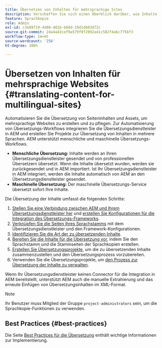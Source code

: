 ```yaml
---
title: Übersetzen von Inhalten für mehrsprachige Sites
description: Verschaffen Sie sich einen Überblick darüber, wie Inhalte für mehrsprachige Sites übersetzt werden.
feature: Sprachkopie
role: Admin
exl-id: c3e89719-4d08-401b-b9dd-19d1db03d72c
source-git-commit: 24a4a43cef9a579f9f2992a41c582f4a6c775bf3
workflow-type: tm+mt
source-wordcount: '256'
ht-degree: 100%

---
```


# Übersetzen von Inhalten für mehrsprachige Websites {#translating-content-for-multilingual-sites}

Automatisieren Sie die Übersetzung von Seiteninhalten und Assets, um mehrsprachige Websites zu erstellen und zu pflegen. Zur Automatisierung von Übersetzungs-Workflows integrieren Sie die Übersetzungsdienstleister in AEM und erstellen Sie Projekte zur Übersetzung von Inhalten in mehrere Sprachen. AEM unterstützt menschliche und maschinelle Übersetzungs-Workflows.

* **Menschliche Übersetzung:** Inhalte werden an Ihren Übersetzungsdienstleister gesendet und von professionellen Übersetzern übersetzt. Wenn die Inhalte übersetzt wurden, werden sie zurückgesendet und in AEM importiert. Ist Ihr Übersetzungsdienstleister in AEM integriert, werden die Inhalte automatisch von AEM an den Übersetzungsdienstleister gesendet.
* **Maschinelle Übersetzung:** Der maschinelle Übersetzungs-Service übersetzt sofort Ihre Inhalte.

Die Übersetzung der Inhalte umfasst die folgenden Schritte:

1. [Stellen Sie eine Verbindung zwischen AEM und Ihrem Übersetzungsdienstleister her](integration-framework.md#connecting-to-a-translation-service-provider) und [erstellen Sie Konfigurationen für die Integration des Übersetzungs-Frameworks](integration-framework.md).
1. [Verknüpfen Sie die Seiten Ihres Sprachstamms](integration-framework.md#configuring-pages-for-translation) mit dem Übersetzungsdienstleister und den Framework-Konfigurationen.
1. [Identifizieren Sie die Art der zu übersetzenden Inhalte](rules.md).
1. [Bereiten Sie die Inhalte für die Übersetzung vor](preparation.md), indem Sie den Sprachstamm und die Stammseiten der Sprachkopien erstellen.
1. [Erstellen Sie Übersetzungsprojekte](managing-projects.md), um die zu übersetzenden Inhalte zusammenzustellen und den Übersetzungsprozess vorzubereiten.
1. Verwenden Sie die Übersetzungsprojekte, um [den Prozess zur Übersetzung der Inhalte zu verwalten](managing-projects.md).

Wenn Ihr Übersetzungsdienstleister keinen Connector für die Integration in AEM bereitstellt, unterstützt AEM auch die manuelle Extrahierung und das erneute Einfügen von Übersetzungsinhalten im XML-Format.

>[!NOTE]
>
>Ihr Benutzer muss Mitglied der Gruppe `project-administrators` sein, um die Sprachkopie-Funktionen zu verwenden.

## Best Practices {#best-practices}

Die Seite [Best Practices für die Übersetzung](best-practices.md) enthält wichtige Informationen zur Implementierung.
